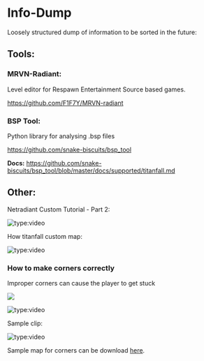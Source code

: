 # Info-Dump

Loosely structured dump of information to be sorted in the future:

## Tools:

### MRVN-Radiant:

Level editor for Respawn Entertainment Source based games.

https://github.com/F1F7Y/MRVN-radiant

### BSP Tool:

Python library for analysing .bsp files

https://github.com/snake-biscuits/bsp_tool

**Docs:** https://github.com/snake-biscuits/bsp_tool/blob/master/docs/supported/titanfall.md


## Other:

Netradiant Custom Tutorial - Part 2:

![type:video](https://www.youtube.com/embed/JZO8H4rBqtA)

How titanfall custom map:

![type:video](https://www.youtube.com/embed/gmNzc5Go2ow)

### How to make corners correctly

Improper corners can cause the player to get stuck

![](../../_static/map-corners.png)

![type:video](https://www.youtube.com/embed/mwvxonuCm8U)

Sample clip:

![type:video](https://www.youtube.com/embed/zgWDme7Y6oI)

Sample map for corners can be download [here](../../_static/corner_test_map.map).
